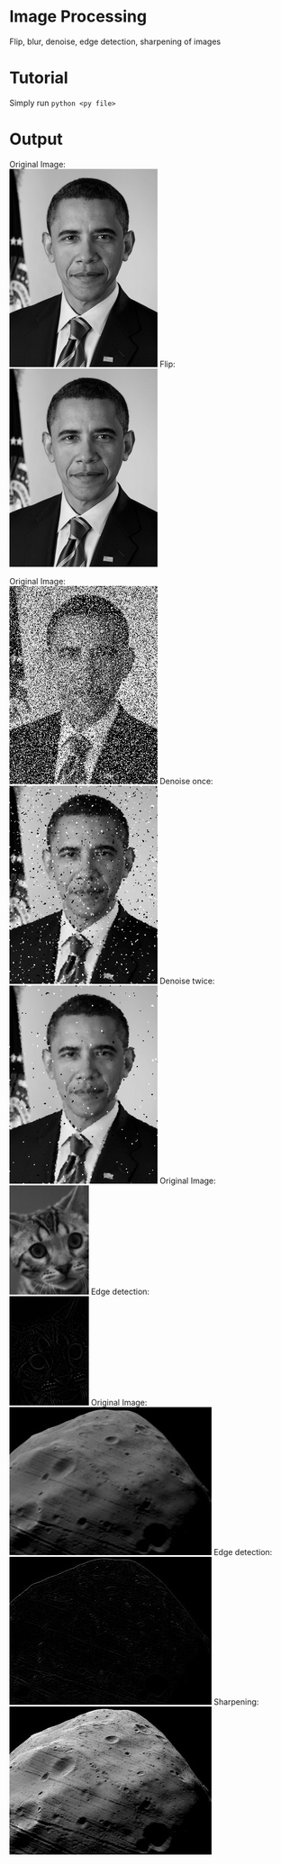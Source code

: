# Image Processing
Flip, blur, denoise, edge detection, sharpening of images

# Tutorial

Simply run ``python <py file>``

# Output

Original Image:<br />
<img src = "images/obama.png">
Flip:<br />
<img src = "images/obama-flip.png">

Original Image:<br />
<img src = "images/guesswho.png">
Denoise once:<br />
<img src = "images/denoise.png">
Denoise twice:<br />
<img src = "images/denoise2.png">
Original Image:<br />
<img src = "images/bonkers-bw-zoom.png">
Edge detection:<br />
<img src = "images/bonkers-edges-zoom.png">
Original Image:<br />
<img src = "images/phobos1.png">
Edge detection:<br />
<img src = "images/phobos1-edges.png">
Sharpening:<br />
<img src = "images/phobos1-sharp.png">
